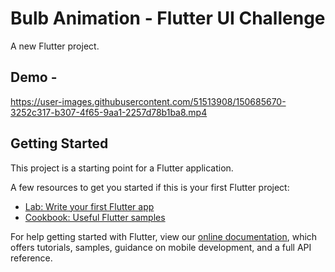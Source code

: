 # Bulb Animation - Flutter UI Challenge

A new Flutter project.

## Demo - 

https://user-images.githubusercontent.com/51513908/150685670-3252c317-b307-4f65-9aa1-2257d78b1ba8.mp4

## Getting Started

This project is a starting point for a Flutter application.

A few resources to get you started if this is your first Flutter project:

- [Lab: Write your first Flutter app](https://flutter.dev/docs/get-started/codelab)
- [Cookbook: Useful Flutter samples](https://flutter.dev/docs/cookbook)

For help getting started with Flutter, view our
[online documentation](https://flutter.dev/docs), which offers tutorials,
samples, guidance on mobile development, and a full API reference.



